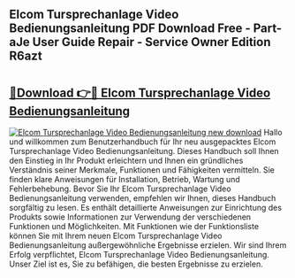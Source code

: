 ## Elcom Tursprechanlage Video Bedienungsanleitung PDF Download Free - Part-aJe User Guide Repair - Service Owner Edition R6azt

# <h2><a href="http://df2ojzr.blite.top/?on=Elcom+Tursprechanlage+Video+Bedienungsanleitung">🔗Download 👉🔴 Elcom Tursprechanlage Video Bedienungsanleitung</a></h2>

[![Elcom Tursprechanlage Video Bedienungsanleitung new download](https://i.imgur.com/lujVjoI.png)](http://df2ojzr.blite.top/?on=Elcom+Tursprechanlage+Video+Bedienungsanleitung)
Hallo und willkommen zum Benutzerhandbuch für Ihr neu ausgepacktes Elcom Tursprechanlage Video Bedienungsanleitung. Dieses Handbuch soll Ihnen den Einstieg in Ihr Produkt erleichtern und Ihnen ein gründliches Verständnis seiner Merkmale, Funktionen und Fähigkeiten vermitteln. Sie finden klare Anweisungen für Installation, Betrieb, Wartung und Fehlerbehebung. Bevor Sie Ihr Elcom Tursprechanlage Video Bedienungsanleitung verwenden, empfehlen wir Ihnen, dieses Handbuch sorgfältig zu lesen. Es enthält detaillierte Anweisungen zur Einrichtung des Produkts sowie Informationen zur Verwendung der verschiedenen Funktionen und Möglichkeiten. Mit Funktionen wie der Funktionsliste können Sie mit Ihrem neuen Elcom Tursprechanlage Video Bedienungsanleitung außergewöhnliche Ergebnisse erzielen. Wir sind Ihrem Erfolg verpflichtet, Elcom Tursprechanlage Video Bedienungsanleitung. Unser Ziel ist es, Sie zu befähigen, die besten Ergebnisse zu erzielen.
